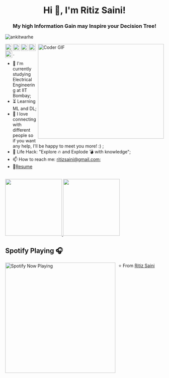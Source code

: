<h1 align="center"> Hi 👋, I'm Ritiz Saini!</h1>
<h3 align="center">My high Information Gain may Inspire your Decision Tree!</h3>

<p align="left"> <img src="https://komarev.com/ghpvc/?username=ritizsaini&label=Views&color=blue&style=plastic" alt="ankitwarhe" /> </p>



<img align="right" src="https://media.giphy.com/media/SWoSkN6DxTszqIKEqv/giphy.gif" alt="Coder GIF" width="400" height="300">


<a href="https://twitter.com/RitizSaini">
  <img align="left" alt="Ritiz Saini | Twitter" width="22px" src="https://cdn.jsdelivr.net/npm/simple-icons@v3/icons/twitter.svg" />
</a>
<a href="https://www.linkedin.com/in/ritij-saini-234843157/">
  <img align="left" alt="Ritiz's LinkdeIN" width="22px" src="https://cdn.jsdelivr.net/npm/simple-icons@v3/icons/linkedin.svg" />
</a>
<a href="https://www.instagram.com/_ritizz/">
  <img align="left" alt="Ritiz's Instagram" width="22px" src="https://cdn.jsdelivr.net/npm/simple-icons@v3/icons/instagram.svg" />
</a>
<a href="mailto: ritizsaini@gmail.com">
  <img align="left" alt="Ritiz's Email" width="22px" src="https://cdn.jsdelivr.net/npm/simple-icons@v3/icons/gmail.svg" />
</a>
<a href="https://t.me/ritizsaini">
  <img align="left" alt="Ritiz's Telegram" width="22px" src="https://cdn.jsdelivr.net/npm/simple-icons@v3/icons/telegram.svg" />
</a>

.



- :telescope: I'm currently studying Electrical Engineering at IIT Bombay;
- :hourglass_flowing_sand: Learning ML and DL;
- 💬 I love connecting with different people so if you want any help, I'll be happy to meet you more! :) ;
- :dart: Life Hack: "Explore :fire: and Explode :bomb: with knowledge";
- 📫 How to reach me: ritizsaini@gmail.com;
- 📝[Resume](https://ritizsaini.github.io/others/vitae.html) <br>



<br/>

<a href="https://github.com/ritizsaini">
  <img height="180em" src="https://github-readme-stats.vercel.app/api?username=ritizsaini&theme=buefy&show_icons=true" />
  <img height="180em" src="https://github-readme-stats.vercel.app/api/top-langs/?username=ritizsaini&theme=buefy&layout=compact" />
</a>

<br/>

## Spotify Playing 🎧



[<img src="https://spotify-now-playing.satyu.vercel.app/api/spotify-playing" alt="Spotify Now Playing" width="350" style="float: left; margin-right: 10px;" />](https://open.spotify.com/user/djehel041cfyz8fyrsqpnoftn)

⭐️ From [Ritiz Saini](https://github.com/ritizsaini)
